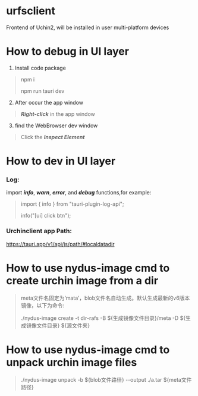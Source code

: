 # urfsclient

Frontend of Uchin2, will be installed in user multi-platform devices

# How to debug in UI layer

1. Install code package 

> npm i
>
> npm run tauri dev

2. After occur the app window

> ***Right-click*** in the app window

3. find the WebBrowser dev window

> Click the ***Inspect Element***

# How to dev in UI layer

### Log:
import ***info***, ***warn***, ***error***, and ***debug*** functions,for example: 
> import { info } from "tauri-plugin-log-api";
>
> info("[ui] click btn");

### Urchinclient app Path:


https://tauri.app/v1/api/js/path/#localdatadir


# How to use nydus-image cmd to create urchin image from a dir

> meta文件名固定为‘mata’，blob文件名自动生成。默认生成最新的v6版本镜像，以下为命令:
>
> ./nydus-image create -t dir-rafs -B ${生成镜像文件目录}/meta -D ${生成镜像文件目录} ${源文件夹}

# How to use nydus-image cmd to unpack urchin image files
> ./nydus-image unpack -b ${blob文件路径} --output ./a.tar ${meta文件路径}
